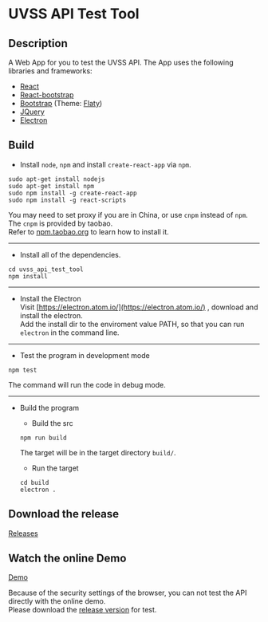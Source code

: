 # UVSS API Test Tool

## Description

A Web App for you to test the UVSS API. The App uses the following libraries and frameworks:

* [React](https://facebook.github.io/react/)
* [React-bootstrap](https://react-bootstrap.github.io/)
* [Bootstrap](http://getbootstrap.com/) (Theme: [Flaty](http://bootswatch.com/flatly/))
* [JQuery](http://jquery.com/)
* [Electron](https://electron.atom.io/)

## Build

* Install `node`, `npm` and install `create-react-app` via `npm`.
``` shell
sudo apt-get install nodejs
sudo apt-get install npm
sudo npm install -g create-react-app
sudo npm install -g react-scripts
```
You may need to set proxy if you are in China, or use `cnpm` instead of `npm`.   
The `cnpm` is provided by taobao.  
Refer to [npm.taobao.org](https://npm.taobao.org) to learn how to install it.  

----

* Install all of the dependencies.
``` shell
cd uvss_api_test_tool
npm install 
```

----

* Install the Electron  
Visit [https://electron.atom.io/](https://electron.atom.io/) , download and install the electron.  
Add the install dir to the enviroment value PATH, so that you can run `electron` in the command line.  

----

* Test the program in development mode
``` shell
npm test
```
The command will run the code in debug mode.

----

* Build the program
  * Build the src
  ``` shell
  npm run build
  ```
  The target will be in the target directory `build/`.

  * Run the target
  ```shell
  cd build
  electron .
  ```

## Download the release

[Releases](https://github.com/JerrieYuan/uvss_api_test_tool/releases)

## Watch the online Demo 

[Demo](https://jerrieyuan.github.io/uvss_api_test_tool/)

Because of the security settings of the browser, you can not test the API directly with the online demo.  
Please download the [release version](https://github.com/JerrieYuan/uvss_api_test_tool/releases) for test.
